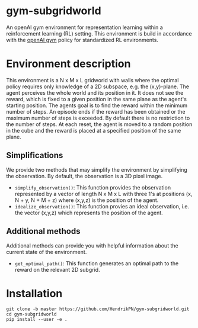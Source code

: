 # gym-subgridworld

An openAI gym environment for representation learning within a reinforcement 
learning (RL) setting.
This environment is build in accordance with the 
[openAI gym](https://github.com/openai/gym/blob/master/docs/creating-environments.md#how-to-create-new-environments-for-gym)
policy for standardized RL environments.

# Environment description

This environment is a N x M x L gridworld with walls where the optimal 
policy requires only knowledge of a 2D subspace, e.g. the (x,y)-plane. 
The agent perceives the whole world and its position in it. 
It does not see the reward, which is fixed to a given position in the 
same plane as the agent's starting position. The agents goal is to find
the reward within the minimum number of steps. An episode ends if the
reward has been obtained or the maximum number of steps is exceeded.
By default there is no restriction to the number of steps.
At each reset, the agent is moved to a random position in the cube and 
the reward is placed at a specified position of the same plane.

## Simplifications

We provide two methods that may simplify the environment by simplifying the
observation. By default, the observation is a 3D pixel image.

+ `simplify_observation()`: This function provides the observation 
                            represented by a vector of length N x M x L
                            with three 1's at positions 
                            (x, N + y, N + M + z) where (x,y,z) is the 
                                position of the agent.
+ `idealize_observation()`: This function provies an ideal observation,
                           i.e. the vector (x,y,z) which represents the
                           position of the agent.

## Additional methods

Additional methods can provide you with helpful information about the current 
state of the environment.

+ `get_optimal_path()`: This function generates an optimal path to the reward 
                        on the relevant 2D subgrid.

# Installation

```
git clone -b master https://github.com/HendrikPN/gym-subgridworld.git
cd gym-subgridworld
pip install --user -e .
``` 

